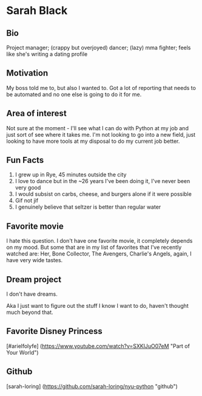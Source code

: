 # Sarah Black

## Bio
Project manager; (crappy but overjoyed) dancer; (lazy) mma fighter; feels like she's writing a dating profile

## Motivation
My boss told me to, but also I wanted to. Got a lot of reporting that needs to be automated and no one else is going to do it for me.

## Area of interest
Not sure at the moment - I'll see what I can do with Python at my job and just sort of see where it takes me. I'm not looking to go into a new field, just looking to have more tools at my disposal to do my current job better.

## Fun Facts
1. I grew up in Rye, 45 minutes outside the city
2. I love to dance but in the ~26 years I've been doing it, I've never been very good
3. I would subsist on carbs, cheese, and burgers alone if it were possible
4. Gif not jif
5. I genuinely believe that seltzer is better than regular water

## Favorite movie
I hate this question. I don't have one favorite movie, it completely depends on my mood. But some that are in my list of favorites that I've recently watched are: Her, Bone Collector, The Avengers, Charlie's Angels, again, I have very wide tastes.

## Dream project
I don't have dreams.

Aka I just want to figure out the stuff I know I want to do, haven't thought much beyond that.

## Favorite Disney Princess
[#arielfolyfe] (https://www.youtube.com/watch?v=SXKlJuO07eM "Part of Your World")

## Github
[sarah-loring] (https://github.com/sarah-loring/nyu-python "github")
